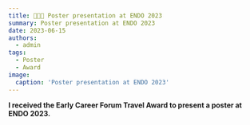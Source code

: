 ```yaml
---
title: 👩🏻‍💼 Poster presentation at ENDO 2023
summary: Poster presentation at ENDO 2023
date: 2023-06-15
authors:
  - admin
tags:
  - Poster
  - Award
image:
  caption: 'Poster presentation at ENDO 2023'
---
```


**I received the Early Career Forum Travel Award to present a poster at ENDO 2023.**
